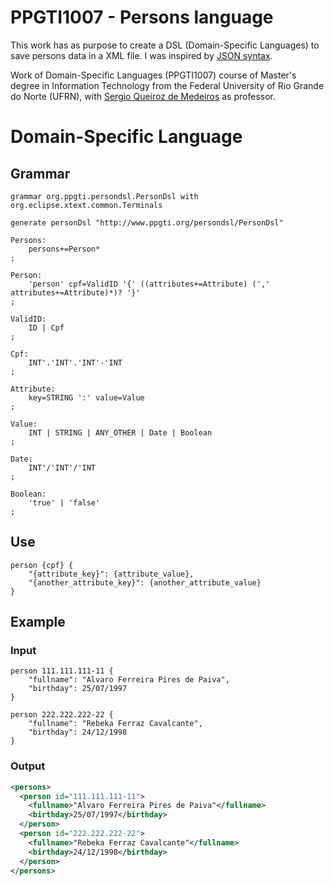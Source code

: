 # PPGTI1007 - Persons language

This work has as purpose to create a DSL (Domain-Specific Languages) to save persons data in a XML file. I was inspired by [JSON syntax](https://www.json.org/json-en.html).

Work of Domain-Specific Languages (PPGTI1007) course of Master's degree in Information Technology from the Federal University of Rio Grande do Norte (UFRN), with [Sergio Queiroz de Medeiros](https://docente.ufrn.br/201900341664/perfil) as professor.

# Domain-Specific Language

## Grammar

```xtext
grammar org.ppgti.persondsl.PersonDsl with org.eclipse.xtext.common.Terminals

generate personDsl "http://www.ppgti.org/persondsl/PersonDsl"

Persons:
    persons+=Person*
;

Person:
    'person' cpf=ValidID '{' ((attributes+=Attribute) (',' attributes+=Attribute)*)? '}'
;

ValidID:
    ID | Cpf
;

Cpf:
    INT'.'INT'.'INT'-'INT
;

Attribute:
    key=STRING ':' value=Value
;

Value:
    INT | STRING | ANY_OTHER | Date | Boolean
;

Date:
    INT'/'INT'/'INT
;

Boolean:
    'true' | 'false'
;
```

## Use

```
person {cpf} {
    "{attribute_key}": {attribute_value},
    "{another_attribute_key}": {another_attribute_value}
}
```

## Example

### Input

```
person 111.111.111-11 {
    "fullname": "Alvaro Ferreira Pires de Paiva",
    "birthday": 25/07/1997
}

person 222.222.222-22 {
    "fullname": "Rebeka Ferraz Cavalcante",
    "birthday": 24/12/1998
}
```

### Output

```xml
<persons>
  <person id="111.111.111-11">
    <fullname>"Alvaro Ferreira Pires de Paiva"</fullname>
    <birthday>25/07/1997</birthday>
  </person>
  <person id="222.222.222-22">
    <fullname>"Rebeka Ferraz Cavalcante"</fullname>
    <birthday>24/12/1998</birthday>
  </person>
</persons>
```

